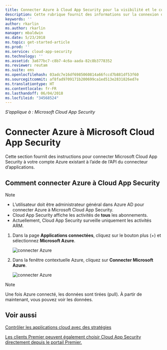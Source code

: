 ```yaml
---
title: Connecter Azure à Cloud App Security pour la visibilité et le contrôle d’utilisation | Microsoft Docs
description: Cette rubrique fournit des informations sur la connexion d’Azure à Cloud App Security à l’aide du connecteur API.
keywords: ''
author: rkarlin
ms.author: rkarlin
manager: mbaldwin
ms.date: 5/23/2018
ms.topic: get-started-article
ms.prod: ''
ms.service: cloud-app-security
ms.technology: ''
ms.assetid: 3a677bc7-c8b7-4c6a-aada-82c8b3778352
ms.reviewer: reutam
ms.suite: ems
ms.openlocfilehash: 03adc7e16df6985060814a66fccd7b881df53f60
ms.sourcegitcommit: af8fad9709171b200699ca1ed513e2831826ed7e
ms.translationtype: HT
ms.contentlocale: fr-FR
ms.lasthandoff: 06/04/2018
ms.locfileid: "34568524"
---
```

*S’applique à : Microsoft Cloud App Security*


# <a name="connect-azure-to-microsoft-cloud-app-security"></a>Connecter Azure à Microsoft Cloud App Security

Cette section fournit des instructions pour connecter Microsoft Cloud App Security à votre compte Azure existant à l’aide de l’API du connecteur d’applications.  
  
## <a name="how-to-connect-azure-to-cloud-app-security"></a>Comment connecter Azure à Cloud App Security  
  
> [!NOTE]
> - L’utilisateur doit être administrateur général dans Azure AD pour connecter Azure à Microsoft Cloud App Security. 
> - Cloud App Security affiche les activités de **tous** les abonnements.
>-  Actuellement, Cloud App Security surveille uniquement les activités ARM. 
 
1.  Dans la page **Applications connectées**, cliquez sur le bouton plus (+) et sélectionnez **Microsoft Azure**.  
  
     ![connecter Azure](./media/connect-azure-menu.png) 

2.  Dans la fenêtre contextuelle Azure, cliquez sur **Connecter Microsoft Azure**.

      ![connecter Azure](./media/connect-azure.png) 
 
> [!NOTE] 
> Une fois Azure connecté, les données sont tirées (pull). À partir de maintenant, vous pouvez voir les données.


## <a name="see-also"></a>Voir aussi  
[Contrôler les applications cloud avec des stratégies](control-cloud-apps-with-policies.md)   

[Les clients Premier peuvent également choisir Cloud App Security directement depuis le portail Premier.](https://premier.microsoft.com/)  
  
  